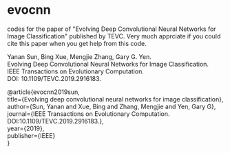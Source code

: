 # evocnn
codes for the paper of "Evolving Deep Convolutional Neural Networks for Image Classification" published by TEVC. Very much apprciate if you could cite this paper when you get help from this code.

Yanan Sun, Bing Xue, Mengjie Zhang, Gary G. Yen.  
Evolving Deep Convolutional Neural Networks for Image Classification.  
IEEE Transactions on Evolutionary Computation.  
DOI: 10.1109/TEVC.2019.2916183.

@article{evocnn2019sun,  
	title={Evolving deep convolutional neural networks for image classification},  
	author={Sun, Yanan and Xue, Bing and Zhang, Mengjie and Yen, Gary G},  
	journal={IEEE Transactions on Evolutionary Computation. DOI:10.1109/TEVC.2019.2916183.},  
	year={2019},   
	publisher={IEEE}  
}
